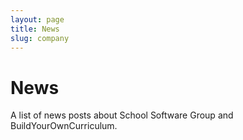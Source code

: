 ```yaml
---
layout: page
title: News
slug: company
---
```


# News

A list of news posts about School Software Group and BuildYourOwnCurriculum.